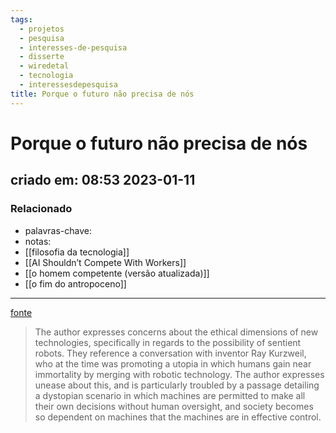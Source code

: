 ```yaml
---
tags:
  - projetos
  - pesquisa
  - interesses-de-pesquisa
  - disserte
  - wiredetal
  - tecnologia
  - interessesdepesquisa
title: Porque o futuro não precisa de nós
---
```


# Porque o futuro não precisa de nós

## criado em: 08:53 2023-01-11

### Relacionado

- palavras-chave: 
- notas: 
- [[filosofia da tecnologia]]
- [[AI Shouldn’t Compete With Workers]]
- [[o homem competente (versão atualizada)]]
- [[o fim do antropoceno]]
---

[fonte](https://www.wired.com/2000/04/joy-2/)

>The author expresses concerns about the ethical dimensions of new technologies, specifically in regards to the possibility of sentient robots. They reference a conversation with inventor Ray Kurzweil, who at the time was promoting a utopia in which humans gain near immortality by merging with robotic technology. The author expresses unease about this, and is particularly troubled by a passage detailing a dystopian scenario in which machines are permitted to make all their own decisions without human oversight, and society becomes so dependent on machines that the machines are in effective control.
